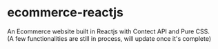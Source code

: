 # ecommerce-reactjs

An Ecommerce website built in Reactjs with Contect API and Pure CSS.
<br>
(A few functionalities are still in process, will update once it's complete)
